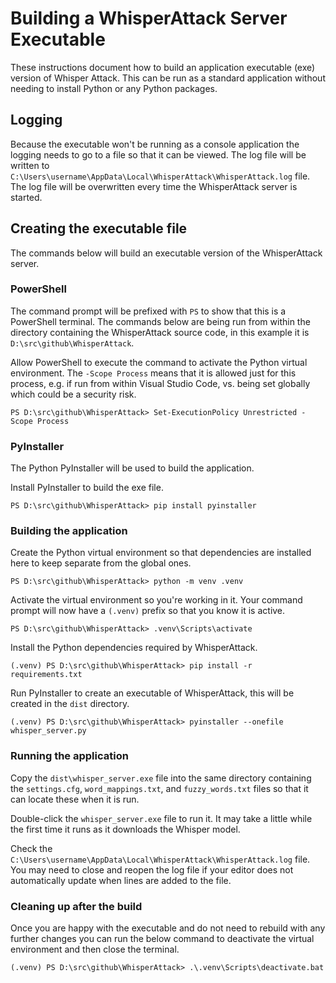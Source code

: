 # Building a WhisperAttack Server Executable

These instructions document how to build an application executable (exe) version of Whisper Attack. This can be run as a standard application without needing to install Python or any Python packages.

## Logging

Because the executable won't be running as a console application the logging needs to go to a file so that it can be viewed. The log file will be written to `C:\Users\username\AppData\Local\WhisperAttack\WhisperAttack.log` file. The log file will be overwritten every time the WhisperAttack server is started.

## Creating the executable file

The commands below will build an executable version of the WhisperAttack server.

### PowerShell

The command prompt will be prefixed with `PS` to show that this is a PowerShell terminal. The commands below are being run from within the directory containing the WhisperAttack source code, in this example it is `D:\src\github\WhisperAttack`.

Allow PowerShell to execute the command to activate the Python virtual environment. The `-Scope Process` means that it is allowed just for this process, e.g. if run from within Visual Studio Code, vs. being set globally which could be a security risk.

```console
PS D:\src\github\WhisperAttack> Set-ExecutionPolicy Unrestricted -Scope Process
```

### PyInstaller

The Python PyInstaller will be used to build the application.

Install PyInstaller to build the exe file.

```console
PS D:\src\github\WhisperAttack> pip install pyinstaller
```

### Building the application

Create the Python virtual environment so that dependencies are installed here to keep separate from the global ones.

```console
PS D:\src\github\WhisperAttack> python -m venv .venv
```

Activate the virtual environment so you're working in it. Your command prompt will now have a `(.venv)` prefix so that you know it is active.

```console
PS D:\src\github\WhisperAttack> .venv\Scripts\activate
```

Install the Python dependencies required by WhisperAttack.

```console
(.venv) PS D:\src\github\WhisperAttack> pip install -r requirements.txt
```

Run PyInstaller to create an executable of WhisperAttack, this will be created in the `dist` directory.

```console
(.venv) PS D:\src\github\WhisperAttack> pyinstaller --onefile whisper_server.py
```

### Running the application

Copy the `dist\whisper_server.exe` file into the same directory containing the `settings.cfg`, `word_mappings.txt`, and `fuzzy_words.txt` files so that it can locate these when it is run.

Double-click the `whisper_server.exe` file to run it. It may take a little while the first time it runs as it downloads the Whisper model.

Check the `C:\Users\username\AppData\Local\WhisperAttack\WhisperAttack.log` file. You may need to close and reopen the log file if your editor does not automatically update when lines are added to the file.

### Cleaning up after the build

Once you are happy with the executable and do not need to rebuild with any further changes you can run the below command to deactivate the virtual environment and then close the terminal.

```console
(.venv) PS D:\src\github\WhisperAttack> .\.venv\Scripts\deactivate.bat
```
